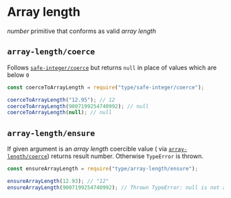 # Array length

_number_ primitive that conforms as valid _array length_

## `array-length/coerce`

Follows [`safe-integer/coerce`](safe-integer.md#safe-integercoerce) but returns `null` in place of
values which are below `0`

```javascript
const coerceToArrayLength = require("type/safe-integer/coerce");

coerceToArrayLength("12.95"); // 12
coerceToArrayLength(9007199254740992); // null
coerceToArrayLength(null); // null
```

## `array-length/ensure`

If given argument is an _array length_ coercible value (
via [`array-length/coerce`](#array-lengthcoerce)) returns result number. Otherwise `TypeError` is
thrown.

```javascript
const ensureArrayLength = require("type/array-length/ensure");

ensureArrayLength(12.93); // "12"
ensureArrayLength(9007199254740992); // Thrown TypeError: null is not a valid array length
```
